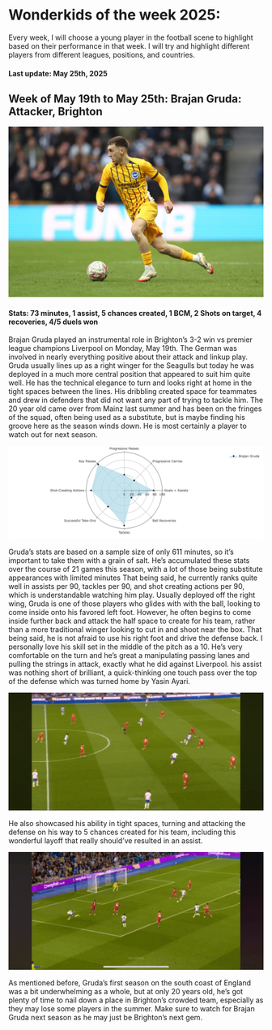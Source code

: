 # Wonderkids of the week 2025:

Every week, I will choose a young player in the football scene to
highlight based on their performance in that week. I will try and
highlight different players from different leagues, positions, and
countries.

#### Last update: May 25th, 2025

## Week of May 19th to May 25th: Brajan Gruda: Attacker, Brighton

![](Gruda/Brajan%20Gruda.jpeg)

#### Stats: 73 minutes, 1 assist, 5 chances created, 1 BCM, 2 Shots on target, 4 recoveries, 4/5 duels won

Brajan Gruda played an instrumental role in Brighton’s 3-2 win vs
premier league champions Liverpool on Monday, May 19th. The German was
involved in nearly everything positive about their attack and linkup
play. Gruda usually lines up as a right winger for the Seagulls but
today he was deployed in a much more central position that appeared to
suit him quite well. He has the technical elegance to turn and looks
right at home in the tight spaces between the lines. His dribbling
created space for teammates and drew in defenders that did not want any
part of trying to tackle him. The 20 year old came over from Mainz last
summer and has been on the fringes of the squad, often being used as a
substitute, but is maybe finding his groove here as the season winds
down. He is most certainly a player to watch out for next season.

![](Gruda/Gruda.png)

Gruda’s stats are based on a sample size of only 611 minutes, so it’s
important to take them with a grain of salt. He’s accumulated these
stats over the course of 21 games this season, with a lot of those being
substitute appearances with limited minutes That being said, he
currently ranks quite well in assists per 90, tackles per 90, and shot
creating actions per 90, which is understandable watching him play.
Usually deployed off the right wing, Gruda is one of those players who
glides with with the ball, looking to come inside onto his favored left
foot. However, he often begins to come inside further back and attack
the half space to create for his team, rather than a more traditional
winger looking to cut in and shoot near the box. That being said, he is
not afraid to use his right foot and drive the defense back. I
personally love his skill set in the middle of the pitch as a 10. He’s
very comfortable on the turn and he’s great a manipulating passing lanes
and pulling the strings in attack, exactly what he did against
Liverpool. his assist was nothing short of brilliant, a quick-thinking
one touch pass over the top of the defense which was turned home by
Yasin Ayari.

<img src="Gruda/Gruda%20A.gif" width="550" />

He also showcased his ability in tight spaces, turning and attacking the
defense on his way to 5 chances created for his team, including this
wonderful layoff that really should’ve resulted in an assist.

<img src="Gruda/Gruda%20B.gif" width="550" />

As mentioned before, Gruda’s first season on the south coast of England
was a bit underwhelming as a whole, but at only 20 years old, he’s got
plenty of time to nail down a place in Brighton’s crowded team,
especially as they may lose some players in the summer. Make sure to
watch for Brajan Gruda next season as he may just be Brighton’s next
gem.
